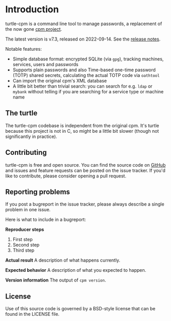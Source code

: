 # Introduction

turtle-cpm is a command line tool to manage passwords, a replacement of the now gone [cpm
project](https://www.harry-b.de/dokuwiki/doku.php?id=harry:cpm).

The latest version is v7.3, released on 2022-09-14.  See the [release notes](news.md).

Notable features:

- Simple database format: encrypted SQLite (via `gpg`), tracking machines, services, users and
  passwords
- Supports plain passwords and also Time-based one-time password (TOTP) shared secrets, calculating
  the actual TOTP code via `oathtool`
- Can import the original cpm's XML database
- A little bit better than trivial search: you can search for e.g. `ldap` or `mybank` without
  telling if you are searching for a service type or machine name

## The turtle

The turtle-cpm codebase is independent from the original cpm. It's turtle because this project is
not in C, so might be a little bit slower (though not significantly in practice).

## Contributing

turtle-cpm is free and open source. You can find the source code on
[GitHub](https://github.com/vmiklos/turtle-cpm) and issues and feature requests can be posted on the
issue tracker. If you'd like to contribute, please consider opening a pull request.

## Reporting problems

If you post a bugreport in the issue tracker, please always describe a single problem in one issue.

Here is what to include in a bugreport:

**Reproducer steps**
1. First step
2. Second step
3. Third step

**Actual result**
A description of what happens currently.

**Expected behavior**
A description of what you expected to happen.

**Version information**
The output of `cpm version`.

## License

Use of this source code is governed by a BSD-style license that can be found in the LICENSE file.
